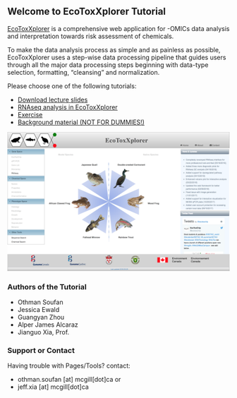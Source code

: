 ## Welcome to EcoToxXplorer Tutorial

[EcoToxXplorer](http://www.ecotoxxplorer.ca) is a comprehensive web application for -OMICs data analysis and interpretation towards risk assessment of chemicals. 

To make the data analysis process as simple and as painless as possible, EcoToxXplorer uses a step-wise data processing pipeline that guides users through all the major data processing steps beginning with data-type selection, formatting, “cleansing” and normalization. 

Please choose one of the following tutorials:

- [Download lecture slides](RNAseq_Saskatoon.pdf)
- [RNAseq analysis in EcoToxXplorer](rnaseq.md)
- [Exercise](https://docs.google.com/forms/d/1YhEismRBeDYzKa0o9o_kML53oL_m126Qw0Y3QYvu4R8/prefill)
- [Background material (NOT FOR DUMMIES!)](background.md)


![Image](RNAseq_main.png)

### Authors of the Tutorial

- Othman Soufan
- Jessica Ewald
- Guangyan Zhou
- Alper James Alcaraz
- Jianguo Xia, Prof.

### Support or Contact

Having trouble with Pages/Tools? contact:
- othman.soufan [at] mcgill[dot]ca or 
- jeff.xia [at] mcgill[dot]ca
